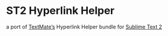 # ST2 Hyperlink Helper

a port of [TextMate’s][textmate] Hyperlink Helper bundle for [Sublime Text 2][st2]

[st2]: http://www.sublimetext.com/2
[textmate]: http://macromates.com/